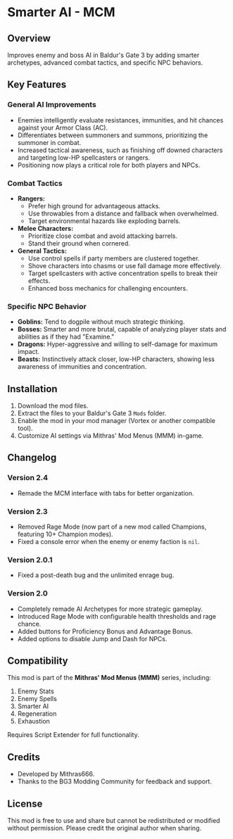 # Smarter AI - MCM

## Overview

Improves enemy and boss AI in Baldur's Gate 3 by adding smarter archetypes, advanced combat tactics, and specific NPC behaviors.

## Key Features

### **General AI Improvements**
- Enemies intelligently evaluate resistances, immunities, and hit chances against your Armor Class (AC).
- Differentiates between summoners and summons, prioritizing the summoner in combat.
- Increased tactical awareness, such as finishing off downed characters and targeting low-HP spellcasters or rangers.
- Positioning now plays a critical role for both players and NPCs.

### **Combat Tactics**
- **Rangers:**
  - Prefer high ground for advantageous attacks.
  - Use throwables from a distance and fallback when overwhelmed.
  - Target environmental hazards like exploding barrels.
- **Melee Characters:**
  - Prioritize close combat and avoid attacking barrels.
  - Stand their ground when cornered.
- **General Tactics:**
  - Use control spells if party members are clustered together.
  - Shove characters into chasms or use fall damage more effectively.
  - Target spellcasters with active concentration spells to break their effects.
  - Enhanced boss mechanics for challenging encounters.

### **Specific NPC Behavior**
- **Goblins:** Tend to dogpile without much strategic thinking.
- **Bosses:** Smarter and more brutal, capable of analyzing player stats and abilities as if they had "Examine."
- **Dragons:** Hyper-aggressive and willing to self-damage for maximum impact.
- **Beasts:** Instinctively attack closer, low-HP characters, showing less awareness of immunities and concentration.

## Installation

1. Download the mod files.
2. Extract the files to your Baldur's Gate 3 `Mods` folder.
3. Enable the mod in your mod manager (Vortex or another compatible tool).
4. Customize AI settings via Mithras' Mod Menus (MMM) in-game.

## Changelog

### **Version 2.4**
- Remade the MCM interface with tabs for better organization.

### **Version 2.3**
- Removed Rage Mode (now part of a new mod called Champions, featuring 10+ Champion modes).
- Fixed a console error when the enemy or enemy faction is `nil`.

### **Version 2.0.1**
- Fixed a post-death bug and the unlimited enrage bug.

### **Version 2.0**
- Completely remade AI Archetypes for more strategic gameplay.
- Introduced Rage Mode with configurable health thresholds and rage chance.
- Added buttons for Proficiency Bonus and Advantage Bonus.
- Added options to disable Jump and Dash for NPCs.

## Compatibility

This mod is part of the **Mithras' Mod Menus (MMM)** series, including:
1. Enemy Stats
2. Enemy Spells
3. Smarter AI
4. Regeneration
5. Exhaustion

Requires Script Extender for full functionality.

## Credits

- Developed by Mithras666.
- Thanks to the BG3 Modding Community for feedback and support.

## License

This mod is free to use and share but cannot be redistributed or modified without permission. Please credit the original author when sharing.
